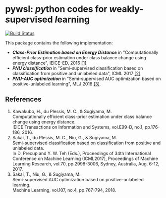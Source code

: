 # pywsl: *py*thon codes for *w*eakly-*s*upervised *l*earning

[![Build Status](https://travis-ci.org/t-sakai-kure/pywsl.svg?branch=master)](https://travis-ci.org/t-sakai-kure/pywsl)

This package contains the following implementation:
- ***Class-Prior Estimation based on Energy Distance*** in "Computationally efficient class-prior estimation under class balance change using energy distance", IEICE-ED, 2016 [[1]](#cpe_ene).
- ***PNU classification*** in "Semi-supervised classification based on classification from positive and unlabeled data", ICML 2017 [[2]](#pnu_mr).
- ***PNU-AUC optimization*** in "Semi-supervised AUC optimization based on positive-unlabeled learning", MLJ 2018 [[3]](#pnu_auc).

## References
1. <a name="cpe_ene"> Kawakubo, H., du Plessis, M. C., & Sugiyama, M.  
  Computationally efficient class-prior estimation under class balance change using energy distance.   
  IEICE Transactions on Information and Systems, vol.E99-D, no.1, pp.176-186, 2016.
1. <a name="pnu_mr"> Sakai, T., du Plessis, M. C., Niu, G., & Sugiyama, M.   
  Semi-supervised classification based on classification from positive and unlabeled data.   
  In D. Precup and Y. W. Teh (Eds.), Proceedings of 34th International Conference on Machine Learning (ICML2017), Proceedings of Machine Learning Research, vol.70, pp.2998-3006, Sydney, Australia, Aug. 6-12, 2017.  
1. <a name="pnu_auc"> Sakai, T., Niu, G., & Sugiyama, M.   
  Semi-supervised AUC optimization based on positive-unlabeled learning.   
  Machine Learning, vol.107, no.4, pp.767-794, 2018.   
